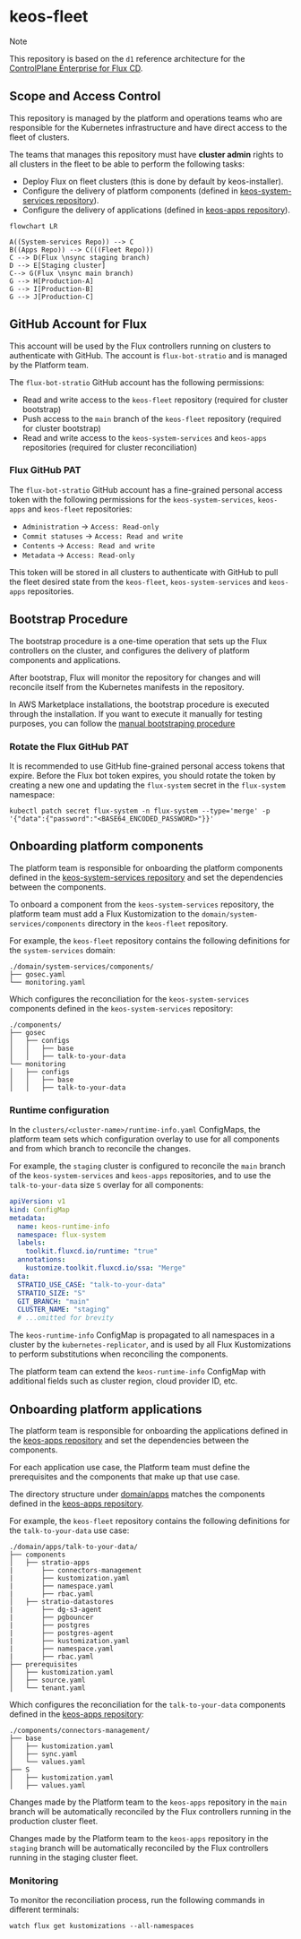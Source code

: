 # keos-fleet

> [!NOTE]
> This repository is based on the `d1` reference architecture for the
> [ControlPlane Enterprise for Flux CD](https://github.com/controlplaneio-fluxcd/distribution/blob/main/guides/ControlPlane_Flux_D1_Reference_Architecture_Guide.pdf).

## Scope and Access Control

This repository is managed by the platform and operations teams who are responsible for the Kubernetes infrastructure and have direct access to the fleet of clusters.

The teams that manages this repository must have **cluster admin** rights to all clusters in the fleet to be able to perform the following tasks:

- Deploy Flux on fleet clusters (this is done by default by keos-installer).
- Configure the delivery of platform components (defined in [keos-system-services repository](https://github.com/Stratio/keos-system-services)).
- Configure the delivery of applications (defined in [keos-apps repository](https://github.com/Stratio/keos-apps)).

```mermaid
flowchart LR

A((System-services Repo)) --> C
B((Apps Repo)) --> C(((Fleet Repo)))
C --> D(Flux \nsync staging branch)
D --> E[Staging cluster]
C--> G(Flux \nsync main branch)
G --> H[Production-A]
G --> I[Production-B]
G --> J[Production-C]
```

## GitHub Account for Flux

This account will be used by the Flux controllers running on clusters to authenticate with GitHub. The account is `flux-bot-stratio` and is managed by the Platform team.

The `flux-bot-stratio` GitHub account has the following permissions:

- Read and write access to the `keos-fleet` repository (required for cluster bootstrap)
- Push access to the `main` branch of the `keos-fleet` repository (required for cluster bootstrap)
- Read and write access to the `keos-system-services` and `keos-apps` repositories (required for cluster reconciliation)

### Flux GitHub PAT

The `flux-bot-stratio` GitHub account has a fine-grained personal access token with the following permissions for the `keos-system-services`, `keos-apps` and `keos-fleet` repositories:

- `Administration` -> `Access: Read-only`
- `Commit statuses` -> `Access: Read and write`
- `Contents` -> `Access: Read and write`
- `Metadata` -> `Access: Read-only`

This token will be stored in all clusters to authenticate with GitHub to pull the fleet desired state from the `keos-fleet`, `keos-system-services` and `keos-apps` repositories.

## Bootstrap Procedure

The bootstrap procedure is a one-time operation that sets up the Flux controllers on the cluster, and configures the delivery of platform components and applications.

After bootstrap, Flux will monitor the repository for changes and will reconcile itself from the Kubernetes manifests in the repository.

In AWS Marketplace installations, the bootstrap procedure is executed through the installation. If you want to execute it manually for testing purposes, you can follow the [manual bootstraping procedure](docs/manual-bootstraping.md)

### Rotate the Flux GitHub PAT

It is recommended to use GitHub fine-grained personal access tokens that expire. Before the Flux bot token expires, you should rotate the token by creating a new one and updating the `flux-system` secret in the `flux-system` namespace:

```shell
kubectl patch secret flux-system -n flux-system --type='merge' -p '{"data":{"password":"<BASE64_ENCODED_PASSWORD>"}}'
```

## Onboarding platform components

The platform team is responsible for onboarding the platform components defined in the [keos-system-services repository](https://github.com/Stratio/keos-system-services) and set the dependencies between the components.

To onboard a component from the `keos-system-services` repository, the platform team must add a
Flux Kustomization to the `domain/system-services/components` directory in the `keos-fleet` repository.

For example, the `keos-fleet` repository contains the following definitions for the `system-services` domain:

```shell
./domain/system-services/components/
├── gosec.yaml
└── monitoring.yaml
```

Which configures the reconciliation for the `keos-system-services` components defined in the `keos-system-services` repository:

```shell
./components/
├── gosec
│   ├── configs
│   │   ├── base
│   │   ├── talk-to-your-data
└── monitoring
│   ├── configs
│   │   ├── base
│   │   ├── talk-to-your-data
```

### Runtime configuration

In the `clusters/<cluster-name>/runtime-info.yaml` ConfigMaps, the platform team sets which configuration overlay to use for all components and from which branch to reconcile the changes.

For example, the `staging` cluster is configured to reconcile the `main` branch of the `keos-system-services` and `keos-apps` repositories, and to use the `talk-to-your-data` size `S` overlay for all components:

```yaml
apiVersion: v1
kind: ConfigMap
metadata:
  name: keos-runtime-info
  namespace: flux-system
  labels:
    toolkit.fluxcd.io/runtime: "true"
  annotations:
    kustomize.toolkit.fluxcd.io/ssa: "Merge"
data:
  STRATIO_USE_CASE: "talk-to-your-data"
  STRATIO_SIZE: "S"
  GIT_BRANCH: "main"
  CLUSTER_NAME: "staging"
  # ...omitted for brevity
```

The `keos-runtime-info` ConfigMap is propagated to all namespaces in a cluster by the `kubernetes-replicator`, and is used by all Flux Kustomizations to perform substitutions when reconciling the components.

The platform team can extend the `keos-runtime-info` ConfigMap with additional fields such as cluster region, cloud provider ID, etc.

## Onboarding platform applications

The platform team is responsible for onboarding the applications defined in the [keos-apps repository](https://github.com/Stratio/keos-apps) and set the dependencies between the components.

For each application use case, the Platform team must define the prerequisites and the components that make up that use case.


The directory structure under [domain/apps](https://github.com/Stratio/keos-fleet/tree/main/domain/apps) matches the components defined in the [keos-apps repository](https://github.com/Stratio/keos-apps/components).

For example, the `keos-fleet` repository contains the following definitions for the `talk-to-your-data` use case:

```shell
./domain/apps/talk-to-your-data/
├── components
│   ├── stratio-apps
|       ├── connectors-management
|       ├── kustomization.yaml
|       ├── namespace.yaml
|       ├── rbac.yaml
│   ├── stratio-datastores
|       ├── dg-s3-agent
|       ├── pgbouncer
|       ├── postgres
|       ├── postgres-agent
|       ├── kustomization.yaml
|       ├── namespace.yaml
|       ├── rbac.yaml
├── prerequisites
│   ├── kustomization.yaml
│   ├── source.yaml
│   └── tenant.yaml
```

Which configures the reconciliation for the `talk-to-your-data` components defined in the [keos-apps repository](https://github.com/Stratio/keos-apps/components):

```shell
./components/connectors-management/
├── base
│   ├── kustomization.yaml
│   ├── sync.yaml
│   └── values.yaml
├── S
│   ├── kustomization.yaml
│   ├── values.yaml
```

Changes made by the Platform team to the `keos-apps` repository in the `main` branch will be automatically reconciled by the Flux controllers running in the production cluster fleet.

Changes made by the Platform team to the `keos-apps` repository in the `staging` branch will be automatically reconciled by the Flux controllers running in the staging cluster fleet.

### Monitoring

To monitor the reconciliation process, run the following commands in different terminals:

```shell
watch flux get kustomizations --all-namespaces
```

